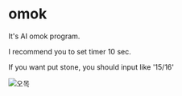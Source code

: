 # omok
It's AI omok program.

I recommend you to set timer 10 sec.

If you want put stone, you should input like '15/16'

![오목](https://user-images.githubusercontent.com/43372042/94392007-13902980-0192-11eb-899a-ba01fb00aa5c.png)
